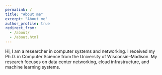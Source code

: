```yaml
---
permalink: /
title: "About me"
excerpt: "About me"
author_profile: true
redirect_from: 
  - /about/
  - /about.html
--- 
```


Hi, I am a researcher in computer systems and networking. I received my Ph.D. in Computer Science from the University of Wisconsin–Madison. My research focuses on data center networking, cloud infrastructure, and machine learning systems. 
